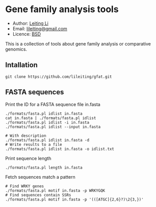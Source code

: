 # Gene family analysis tools

* Author: [Leiting Li](https://github.com/lileiting)
* Email: lileiting@gmail.com
* Licence: [BSD](http://opensource.org/licenses/BSD-2-Clause)

This is a collection of tools about gene family analysis or 
comparative genomics.

## Intallation
    git clone https://github.com/lileiting/gfat.git

## FASTA sequences

Print the ID for a FASTA sequence file in.fasta

    ./formats/fasta.pl idlist in.fasta
    cat in.fasta | ./formats/fasta.pl idlist
    ./formats/fasta.pl idlist -i in.fasta
    ./formats/fasta.pl idlist --input in.fasta

    # With description
    ./formats/fasta.pl idlist in.fasta -d
    # Write results to a file
    ./formats/fasta.pl idlist in.fasta -o idlist.txt

Print sequence length

    ./formats/fasta.pl length in.fasta

Fetch sequences match a pattern

    # Find WRKY genes
    ./formats/fasta.pl motif in.fasta -p WRKYGQK
    # Find sequences contain SSRs
    ./formats/fasta.pl motif in.fasta -p '(([ATGC]{2,6}?)\2{3,})'


